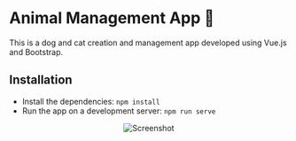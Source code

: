 # Animal Management App 🐶

This is a dog and cat creation and management app developed using Vue.js and Bootstrap.

## Installation

- Install the dependencies: `npm install`
- Run the app on a development server: `npm run serve`

<div align="center">
  <img src="https://res.cloudinary.com/dqok29gnl/image/upload/v1684180136/Capture_d_e%CC%81cran_2023-05-15_a%CC%80_21.48.11_ko8fnf.png" alt="Screenshot">
</div>
